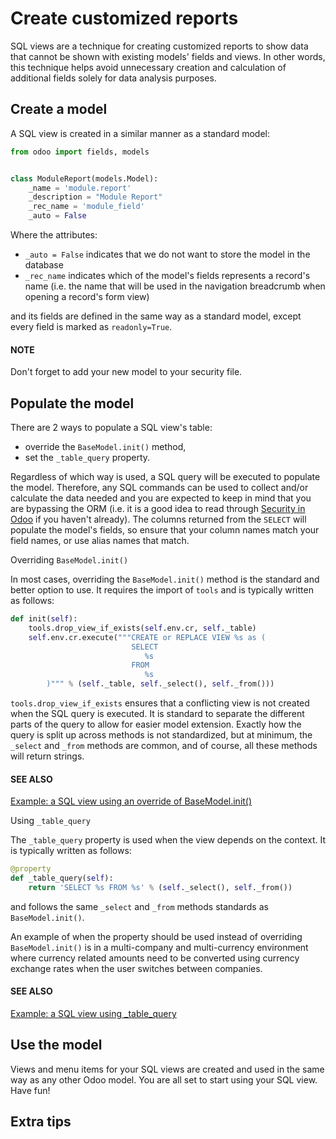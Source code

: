 # Create customized reports

SQL views are a technique for creating customized reports to show data that cannot be
shown with existing models' fields and views. In other words, this technique helps avoid
unnecessary creation and calculation of additional fields solely for data analysis
purposes.

## Create a model

A SQL view is created in a similar manner as a standard model:

```python
from odoo import fields, models


class ModuleReport(models.Model):
    _name = 'module.report'
    _description = "Module Report"
    _rec_name = 'module_field'
    _auto = False
```

Where the attributes:

- `_auto = False` indicates that we do not want to store the model in the database
- `_rec_name` indicates which of the model's fields represents a record's name (i.e. the
  name that will be used in the navigation breadcrumb when opening a record's form view)

and its fields are defined in the same way as a standard model, except every field is
marked as `readonly=True`.

#### NOTE
Don't forget to add your new model to your security file.

## Populate the model

There are 2 ways to populate a SQL view's table:

- override the `BaseModel.init()` method,
- set the `_table_query` property.

Regardless of which way is used, a SQL query will be executed to populate the model.
Therefore, any SQL commands can be used to collect and/or calculate the data needed
and you are expected to keep in mind that you are bypassing the ORM (i.e. it is a
good idea to read through [Security in Odoo](../reference/backend/security.md#reference-security) if you haven't already). The columns
returned from the `SELECT` will populate the model's fields, so ensure that your column
names match your field names, or use alias names that match.

Overriding `BaseModel.init()`

In most cases, overriding the `BaseModel.init()` method is the standard and better option to
use. It requires the import of `tools` and is typically written as follows:

```python
def init(self):
    tools.drop_view_if_exists(self.env.cr, self._table)
    self.env.cr.execute("""CREATE or REPLACE VIEW %s as (
                           SELECT
                              %s
                           FROM
                              %s
        )""" % (self._table, self._select(), self._from()))
```

`tools.drop_view_if_exists` ensures that a conflicting view is not created when the
SQL query is executed. It is standard to separate the different parts of the query to
allow for easier model extension. Exactly how the query is split up across methods is not
standardized, but at minimum, the `_select` and `_from` methods are common, and of course,
all these methods will return strings.

#### SEE ALSO
[Example: a SQL view using an override of BaseModel.init()](https://github.com/odoo/odoo/blob/17.0/addons/project/report/project_report.py)

Using `_table_query`

The `_table_query` property is used when the view depends on the context. It is typically
written as follows:

```python
@property
def _table_query(self):
    return 'SELECT %s FROM %s' % (self._select(), self._from())
```

and follows the same `_select` and `_from` methods standards as `BaseModel.init()`.

An example of when the property should be used instead of overriding `BaseModel.init()`
is in a multi-company and multi-currency environment where currency related amounts need
to be converted using currency exchange rates when the user switches between companies.

#### SEE ALSO
[Example: a SQL view using \_table_query](https://github.com/odoo/odoo/blob/17.0/addons/account/report/account_invoice_report.py)

## Use the model

Views and menu items for your SQL views are created and used in the same way as any
other Odoo model. You are all set to start using your SQL view. Have fun!

## Extra tips

